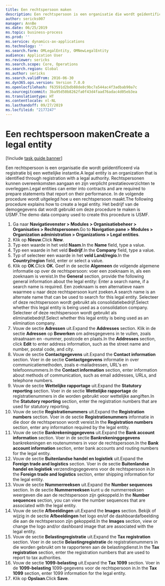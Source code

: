 ```yaml
---
title: Een rechtspersoon maken
description: Een rechtspersoon is een organisatie die wordt geïdentificeerd via registratie bij een wettelijke instantie.
author: sericks007
manager: AnnBe
ms.date: 06/25/2019
ms.topic: business-process
ms.prod: ''
ms.service: dynamics-ax-applications
ms.technology: ''
ms.search.form: OMLegalEntity, OMNewLegalEntity
audience: Application User
ms.reviewer: sericks
ms.search.scope: Core, Operations
ms.search.region: Global
ms.author: sericks
ms.search.validFrom: 2016-06-30
ms.dyn365.ops.version: Version 7.0.0
ms.openlocfilehash: f63591d2bdb88de8c9bc7a544ac4f3adbab90a7c
ms.sourcegitcommit: 3ba95d50b8262fa0f43d4faad76adac4d05eb3ea
ms.translationtype: HT
ms.contentlocale: nl-NL
ms.lasthandoff: 09/27/2019
ms.locfileid: "2177247"
---
```

# <a name="create-a-legal-entity"></a><span data-ttu-id="b0b51-103">Een rechtspersoon maken</span><span class="sxs-lookup"><span data-stu-id="b0b51-103">Create a legal entity</span></span>

[!include [task guide banner](../../includes/task-guide-banner.md)]

<span data-ttu-id="b0b51-104">Een rechtspersoon is een organisatie die wordt geïdentificeerd via registratie bij een wettelijke instantie.</span><span class="sxs-lookup"><span data-stu-id="b0b51-104">A legal entity is an organization that is identified through registration with a legal authority.</span></span> <span data-ttu-id="b0b51-105">Rechtspersonen kunnen overeenkomsten aangaan en zijn verplicht prestatieoverzichten te overleggen.</span><span class="sxs-lookup"><span data-stu-id="b0b51-105">Legal entities can enter into contracts and are required to prepare statements that report on their performance.</span></span> <span data-ttu-id="b0b51-106">In de volgende procedure wordt uitgelegd hoe u een rechtspersoon maakt.</span><span class="sxs-lookup"><span data-stu-id="b0b51-106">The following procedure explains how to create a legal entity.</span></span> <span data-ttu-id="b0b51-107">Het bedrijf van de demogegevens dat wordt gebruikt om deze procedure te maken is USMF.</span><span class="sxs-lookup"><span data-stu-id="b0b51-107">The demo data company used to create this procedure is USMF.</span></span>

1. <span data-ttu-id="b0b51-108">Ga naar **Navigatievenster > Modules > Organisatiebeheer > Organisaties > Rechtspersonen**.</span><span class="sxs-lookup"><span data-stu-id="b0b51-108">Go to **Navigation pane > Modules > Organization administration > Organizations > Legal entities**.</span></span>
2. <span data-ttu-id="b0b51-109">Klik op **Nieuw**.</span><span class="sxs-lookup"><span data-stu-id="b0b51-109">Click **New**.</span></span>
3. <span data-ttu-id="b0b51-110">Typ een waarde in het veld **Naam**.</span><span class="sxs-lookup"><span data-stu-id="b0b51-110">In the **Name** field, type a value.</span></span>
4. <span data-ttu-id="b0b51-111">Typ een waarde in het veld **Bedrijf**.</span><span class="sxs-lookup"><span data-stu-id="b0b51-111">In the **Company** field, type a value.</span></span>
5. <span data-ttu-id="b0b51-112">Typ of selecteer een waarde in het **veld Land/regio**.</span><span class="sxs-lookup"><span data-stu-id="b0b51-112">In the **Country/region** field, enter or select a value.</span></span>
6. <span data-ttu-id="b0b51-113">Klik op **OK**.</span><span class="sxs-lookup"><span data-stu-id="b0b51-113">Click **OK**.</span></span> <span data-ttu-id="b0b51-114">Geef in de sectie **Algemeen** de volgende algemene informatie op over de rechtspersoon: voer een zoeknaam in, als een zoeknaam is vereist.</span><span class="sxs-lookup"><span data-stu-id="b0b51-114">In the **General** section, provide the following general information about the legal entity: Enter a search name, if a search name is required.</span></span> <span data-ttu-id="b0b51-115">Een zoeknaam is een alternatieve naam waarmee u naar deze rechtspersoon kunt zoeken.</span><span class="sxs-lookup"><span data-stu-id="b0b51-115">A search name is an alternate name that can be used to search for this legal entity.</span></span> <span data-ttu-id="b0b51-116">Selecteer of deze rechtspersoon wordt gebruikt als consolidatiebedrijf.</span><span class="sxs-lookup"><span data-stu-id="b0b51-116">Select whether this legal entity is being used as a consolidation company.</span></span> <span data-ttu-id="b0b51-117">Selecteer of deze rechtspersoon wordt gebruikt als eliminatiebedrijf.</span><span class="sxs-lookup"><span data-stu-id="b0b51-117">Select whether this legal entity is being used as an elimination company.</span></span> 
7. <span data-ttu-id="b0b51-118">Vouw de sectie **Adressen** uit.</span><span class="sxs-lookup"><span data-stu-id="b0b51-118">Expand the **Addresses** section.</span></span> <span data-ttu-id="b0b51-119">Klik in de sectie **Adressen** op **Bewerken** om adresgegevens in te vullen, zoals straatnaam en -nummer, postcode en plaats.</span><span class="sxs-lookup"><span data-stu-id="b0b51-119">In the **Addresses** section, click **Edit** to enter address information, such as the street name and number, postal code, and city.</span></span>
8. <span data-ttu-id="b0b51-120">Vouw de sectie **Contactgegevens** uit.</span><span class="sxs-lookup"><span data-stu-id="b0b51-120">Expand the **Contact information** section.</span></span> <span data-ttu-id="b0b51-121">Voer in de sectie **Contactgegevens** informatie in over communicatiemethoden, zoals e-mailadressen, URL's en telefoonnummers.</span><span class="sxs-lookup"><span data-stu-id="b0b51-121">In the **Contact information** section, enter information about methods of communication, such as email addresses, URLs, and telephone numbers.</span></span> 
9. <span data-ttu-id="b0b51-122">Vouw de sectie **Wettelijke rapportage** uit.</span><span class="sxs-lookup"><span data-stu-id="b0b51-122">Expand the **Statutory reporting** section.</span></span> <span data-ttu-id="b0b51-123">Voer in de sectie **Wettelijke rapportage** de registratienummers in die worden gebruikt voor wettelijke aangiften.</span><span class="sxs-lookup"><span data-stu-id="b0b51-123">In the **Statutory reporting** section, enter the registration numbers that are used for statutory reporting.</span></span>
10. <span data-ttu-id="b0b51-124">Vouw de sectie **Registratienummers** uit.</span><span class="sxs-lookup"><span data-stu-id="b0b51-124">Expand the **Registration numbers** section.</span></span> <span data-ttu-id="b0b51-125">Voer in de sectie **Registratienummers** informatie in die door de rechtspersoon wordt vereist.</span><span class="sxs-lookup"><span data-stu-id="b0b51-125">In the **Registration numbers** section, enter any information required by the legal entity.</span></span>  
11. <span data-ttu-id="b0b51-126">Vouw de sectie **Bankrekeninggegevens** uit.</span><span class="sxs-lookup"><span data-stu-id="b0b51-126">Expand the **Bank account information** section.</span></span> <span data-ttu-id="b0b51-127">Voer in de sectie **Bankrekeninggegevens** bankrekeningen en routenummers in voor de rechtspersoon.</span><span class="sxs-lookup"><span data-stu-id="b0b51-127">In the **Bank account information** section, enter bank accounts and routing numbers for the legal entity.</span></span>
12. <span data-ttu-id="b0b51-128">Vouw de sectie **Buitenlandse handel en logistiek** uit.</span><span class="sxs-lookup"><span data-stu-id="b0b51-128">Expand the **Foreign trade and logistics** section.</span></span> <span data-ttu-id="b0b51-129">Voer in de sectie **Buitenlandse handel en logistiek** verzendingsgegevens voor de rechtspersoon in.</span><span class="sxs-lookup"><span data-stu-id="b0b51-129">In the **Foreign trade and logistics** section, enter shipping information for the legal entity.</span></span>  
13. <span data-ttu-id="b0b51-130">Vouw de sectie **Nummerreeksen** uit.</span><span class="sxs-lookup"><span data-stu-id="b0b51-130">Expand the **Number sequences** section.</span></span> <span data-ttu-id="b0b51-131">In de sectie **Nummerreeksen** kunt u de nummerreeksen weergeven die aan de rechtspersoon zijn gekoppeld.</span><span class="sxs-lookup"><span data-stu-id="b0b51-131">In the **Number sequences** section, you can view the number sequences that are associated with the legal entity.</span></span>  
14. <span data-ttu-id="b0b51-132">Vouw de sectie **Afbeeldingen** uit.</span><span class="sxs-lookup"><span data-stu-id="b0b51-132">Expand the **Images** section.</span></span> <span data-ttu-id="b0b51-133">Bekijk of wijzig in de sectie **Afbeeldingen** het logo en/of de dashboardafbeelding die aan de rechtspersoon zijn gekoppeld.</span><span class="sxs-lookup"><span data-stu-id="b0b51-133">In the **Images** section, view or change the logo and/or dashboard image that are associated with the legal entity.</span></span>  
15. <span data-ttu-id="b0b51-134">Vouw de sectie **Belastingregistratie** uit.</span><span class="sxs-lookup"><span data-stu-id="b0b51-134">Expand the **Tax registration** section.</span></span> <span data-ttu-id="b0b51-135">Voer in de sectie **Belastingregistratie** de registratienummers in die worden gebruikt om te rapporteren aan de belastingdienst.</span><span class="sxs-lookup"><span data-stu-id="b0b51-135">In the **Tax registration** section, enter the registration numbers that are used to report to tax authorities.</span></span>
16. <span data-ttu-id="b0b51-136">Vouw de sectie **1099-belasting** uit.</span><span class="sxs-lookup"><span data-stu-id="b0b51-136">Expand the **Tax 1099** section.</span></span> <span data-ttu-id="b0b51-137">Voer in de **1099-belasting** 1099-gegevens voor de rechtspersoon in.</span><span class="sxs-lookup"><span data-stu-id="b0b51-137">In the **Tax 1099** section, enter 1099 information for the legal entity.</span></span>  
17. <span data-ttu-id="b0b51-138">Klik op **Opslaan**.</span><span class="sxs-lookup"><span data-stu-id="b0b51-138">Click **Save**.</span></span>
